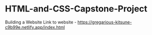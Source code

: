 # HTML-and-CSS-Capstone-Project
Building a Website
Link to website - https://gregarious-kitsune-c9b99e.netlify.app/index.html
